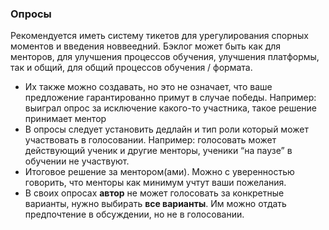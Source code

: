 ### Опросы

Рекомендуется иметь систему тикетов для урегулирования спорных моментов и введения новвеедний. Бэклог может быть как для менторов, для улучшения процессов обучения, улучшения платформы, так и общий, для общий процессов обучения / формата.

- Их также можно создавать, но это не означает, что ваше предложение гарантированно примут в случае победы. 
Например: выиграл опрос за исключение какого-то участника, такое решение принимает ментор
- В опросы следует установить дедлайн и тип роли который может участвовать в голосовании. 
Например: голосовать может действующий ученик и другие менторы, ученики “на паузе” в обучении не участвуют.
- Итоговое решение за ментором(ами). Можно с уверенностью говорить, что менторы как минимум учтут ваши пожелания.
- В своих опросах **автор** не может голосовать за конкретные варианты, нужно выбирать **все варианты**. Им можно отдать предпочтение в обсуждении, но не в голосовании.